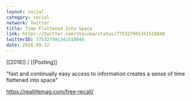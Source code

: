 ```yaml
---
layout: social
category: social
network: Twitter
title: Time Flattened Into Space
link: https://twitter.com/steinea/status/775327991341518848
twitterID: 775327991341518848
date: 2016-09-12
---
```


[[2016]] / [[Posting]]

"fast and continually easy access to information creates a sense of time flattened into space"

<https://reallifemag.com/free-recall/>
